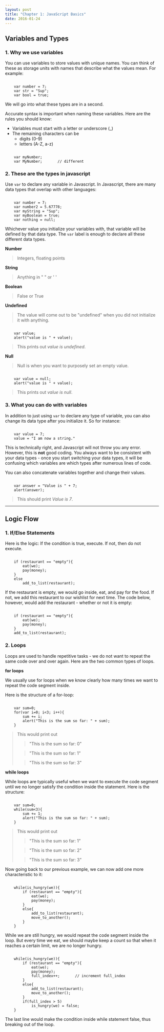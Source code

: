 ```yaml
---
layout: post
title: "Chapter 1: JavaScript Basics"
date: 2016-01-24
---
```


## Variables and Types

### 1. Why we use variables
You can use variables to store values with unique names. You can think of these as storage units with names that describe what the values mean. For example:
<pre><code>
	var number = 7;
	var str = "Sup";
	var bool = true;
</code></pre>

We will go into what these types are in a second.

Accurate syntax is important when naming these variables. Here are the rules you should know:

* Variables must start with a letter or underscore (_)
* The remaining characters can be
	* digits (0-9)
	* letters (A-Z, a-z)

<pre><code>
	var myNumber;		
	var MyNumber;		// different
</code></pre>

### 2. These are the types in javascript
Use `var` to declare any variable in Javascript.
In Javascript, there are many data types that overlap with other languages: 
<pre><code>
	var number = 7;
	var number2 = 5.67778;
	var myString = "Sup";
	var myBoolean = true;
	var nothing = null;
</code></pre>

Whichever value you initialize your variables with, that variable will be defined by that data type. The `var` label is enough to declare all these different data types.

**Number**

> Integers, floating points

**String**

> Anything in \" \" or \' \'

**Boolean**

> False or True

**Undefined**

> The value will come out to be \"undefined\" when you did not initialize it with anything.

<pre><code>
	var value;
	alert("value is " + value);
</code></pre>
> This prints out *value is undefined*.

**Null**

> Null is when you want to purposely set an empty value.

<pre><code>
	var value = null;
	alert("value is " + value);
</code></pre>
> This prints out *value is null*.

### 3. What you can do with variables
In addition to just using `var` to declare any type of variable, you can also change its data type after you initialize it. So for instance:
<pre><code>
	var value = 7;
	value = "I am now a string."
</code></pre>

This is technically right, and Javascript will not throw you any error. However, this is **not** good coding. You always want to be consistent with your data types - once you start switching your data types, it will be confusing which variables are which types after numerous lines of code.

You can also concatenate variables together and change their values.
<pre><code>
	var answer = "Value is " + 7;
	alert(answer);
</code></pre>
> This should print *Value is 7*.

* * *

## Logic Flow

### 1. If/Else Statements

Here is the logic: If the condition is true, execute. If not, then do not execute.

<pre><code>
	if (restaurant == "empty"){
		eat(we);
		pay(money);
	}
	else
		add_to_list(restaurant);
</code></pre>

If the restaurant is empty, we would go inside, eat, and pay for the food. If not, we add this restaurant to our wishlist for next time. The code below, however, would add the restaurant - whether or not it is empty:

<pre><code>
	if (restaurant == "empty"){
		eat(we);
		pay(money);
	}
	add_to_list(restaurant);
</code></pre>

### 2. Loops

Loops are used to handle repetitive tasks - we do not want to repeat the same code over and over again. Here are the two common types of loops.

**for loops**

We usually use for loops when we know clearly how many times we want to repeat the code segment inside.

Here is the structure of a for-loop:
<pre><code>
	var sum=0;
	for(var i=0; i<3; i++){
		sum += i;
		alert("This is the sum so far: " + sum);
	}
</code></pre>

> This would print out
>
>> \"This is the sum so far: 0\"
>
>> \"This is the sum so far: 1\"
>
>> \"This is the sum so far: 3\"
>

**while loops**

While loops are typically useful when we want to execute the code segment until we no longer satisfy the condition inside the statement. Here is the structure:
<pre><code>
	var sum=0;
	while(sum<3){
		sum += 1;
		alert("This is the sum so far: " + sum);
	}
</code></pre>

> This would print out
>
>> \"This is the sum so far: 1\"
>
>> \"This is the sum so far: 2\"
>
>> \"This is the sum so far: 3\"
>

Now going back to our previous example, we can now add one more characteristic to it:

<pre><code>
	while(is_hungry(we)){
		if (restaurant == "empty"){
			eat(we);
			pay(money);
		}
		else{
			add_to_list(restaurant);
			move_to_another();
		}
	}
</code></pre>

While we are still hungry, we would repeat the code segment inside the loop. But every time we eat, we should maybe keep a count so that when it reaches a certain limit, we are no longer hungry.

<pre><code>
	while(is_hungry(we)){
		if (restaurant == "empty"){
			eat(we);
			pay(money);
			full_index++;		// increment full_index
		}
		else{
			add_to_list(restaurant);
			move_to_another();
		}
		if(full_index > 5)
			is_hungry(we) = false;
	}
</code></pre>

The last line would make the condition inside while statement false, thus breaking out of the loop.













